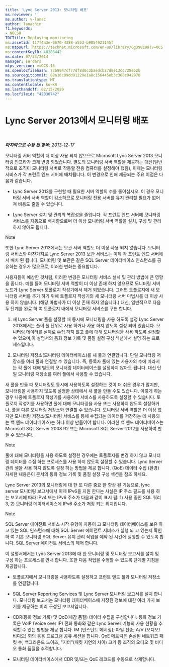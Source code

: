 ```yaml
---
title: 'Lync Server 2013: 모니터링 배포'
ms.reviewer: ''
ms.author: v-lanac
author: lanachin
f1.keywords:
- NOCSH
TOCTitle: Deploying monitoring
ms:assetid: 117f4a3e-0670-4388-a553-b9854921145f
ms:mtpsurl: https://technet.microsoft.com/en-us/library/Gg398199(v=OCS.15)
ms:contentKeyID: 48183442
ms.date: 07/23/2014
manager: serdars
mtps_version: v=OCS.15
ms.openlocfilehash: 73b9947cf77df8d0c3baedcb27d8e13cc728e52b
ms.sourcegitcommit: 88a16c09dd91229e1a8c156445eb3c360c942978
ms.translationtype: MT
ms.contentlocale: ko-KR
ms.lasthandoff: 02/15/2020
ms.locfileid: "42030742"
---
```

<div data-xmlns="http://www.w3.org/1999/xhtml">

<div class="topic" data-xmlns="http://www.w3.org/1999/xhtml" data-msxsl="urn:schemas-microsoft-com:xslt" data-cs="http://msdn.microsoft.com/">

<div data-asp="http://msdn2.microsoft.com/asp">

# <a name="deploying-monitoring-in-lync-server-2013"></a>Lync Server 2013에서 모니터링 배포

</div>

<div id="mainSection">

<div id="mainBody">

<span> </span>

_**마지막으로 수정 된 항목:** 2013-12-17_

모니터링 서버 역할이 더 이상 사용 되지 않으므로 Microsoft Lync Server 2013 모니터링 인프라가 크게 변경 되었습니다. 별도의 모니터링 서버 역할을 제공하는 대신(일반적으로 조직이 모니터링 서버로 작동할 전용 컴퓨터를 설정해야 했음), 이제는 모니터링 서비스가 각 프런트 엔드 서버에 배치됩니다. 이 변경으로 인해 제공되는 주요 이점은 다음과 같습니다.

  - Lync Server 2013를 구현할 때 필요한 서버 역할의 수를 줄이십시오. 이 경우 모니터링 서버 서버 역할이 감소하므로 모니터링 전용 서버를 유지 관리할 필요가 없어져 비용도 줄일 수 있습니다.

  - Lync Server 설치 및 관리의 복잡성을 줄입니다. 각 프런트 엔드 서버에 모니터링 서비스를 자동으로 배치함으로써 더 이상 모니터링 서버 역할을 설치, 구성 및 관리하지 않아도 됩니다.

<div>


> [!NOTE]  
> 또한 Lync Server 2013에서는 보관 서버 역할도 더 이상 사용 되지 않습니다. 모니터링 서비스와 마찬가지로 Lync Server 2013 보관 서비스는 이제 각 프런트 엔드 서버에서 배치 된 됩니다. 모니터링 및 보관은 같은 SQL Server 데이터베이스 인스턴스를 공유하는 경우가 많으므로, 이러한 변화는 중요합니다.



</div>

사용자들이 예상한 것처럼, 이러한 변경은 모니터링 서비스 설치 및 관리 방법에 큰 영향을 줍니다. 예를 들어 모니터링 서버 역할이 더 이상 존재 하지 않으므로 모니터링 서버 노드가 Lync Server 토폴로지 작성기에서 제거 되었습니다. 그러면 토폴로지에 새 모니터링 서버를 추가 하기 위해 토폴로지 작성기의 새 모니터링 서버 마법사를 더 이상 사용 하지 않습니다. (해당 마법사가 더 이상 존재 하지 않습니다.) 대신, 일반적으로 다음 두 단계를 완료 하 여 토폴로지 내에서 모니터링 서비스를 구현 합니다.

1.  새 Lync Server 풀을 설정할 때 동시에 모니터링을 사용 하도록 설정 Lync Server 2013에서는 풀이 풀 단위로 사용 하거나 사용 하지 않도록 설정 되어 있습니다. 모니터링 데이터를 실제로 수집 하지 않고 풀에 대해 모니터링을 사용 하도록 설정할 수 있으며,이 설명서의 통화 정보 기록 및 품질 설정 구성 섹션에서 설명 하는 프로세스입니다.

2.  모니터링 저장소(모니터링 데이터베이스)를 새 풀과 연결합니다. 단일 모니터링 저장소를 여러 풀과 연결할 수 있습니다. 즉, 등록자 풀에 있는 사용자의 수에 따라서는 각 풀에 대해 별도의 모니터링 데이터베이스를 설정하지 않아도 됩니다. 대신 단일 모니터링 저장소를 여러 풀에서 사용할 수 있습니다.

새 풀을 만들 때 모니터링도 동시에 사용하도록 설정하는 것이 더 쉬운 경우가 많지만, 모니터링을 사용하지 않도록 설정한 상태에서 새 풀을 만들 수도 있습니다. 이렇게 하는 경우 나중에 토폴로지 작성기를 사용하여 서비스를 사용하도록 설정할 수 있습니다. 토폴로지 작성기를 사용하면 풀에 대해 모니터링을 사용 또는 사용하지 않도록 설정하거나, 풀을 다른 모니터링 저장소와 연결할 수 있습니다. 모니터링 서버 역할은 더 이상 없지만 모니터링 저장소(모니터링 서비스를 통해 수집되는 데이터를 저장하는 데 사용되는 백 엔드 데이터베이스)는 하나 이상 만들어야 합니다. 이러한 백 엔드 데이터베이스는 Microsoft SQL Server 2008 R2 또는 Microsoft SQL Server 2012를 사용하여 만들 수 있습니다.

<div>


> [!NOTE]  
> 풀에 대해 모니터링을 사용 하도록 설정한 경우에는 토폴로지를 변경 하지 않고 모니터링 데이터를 수집 하는 프로세스를 사용 하지 않도록 설정할 수 있습니다. Lync Server 관리 셸을 사용 하지 않도록 설정 하는 방법을 제공 합니다. (QoE) 데이터 수집 (환경) 자세한 내용은이 문서의 통화 정보 기록 및 품질 설정 구성 섹션을 참조 하세요.



</div>

Lync Server 2013의 모니터링에 대 한 또 다른 중요 한 향상 된 기능으로, lync server 모니터링 보고서에서 이제 IPv6을 지원 한다는 사실은 IP 주소 필드를 사용 하는 보고서에 따라 IPv4 또는 IPv6 주소가 다음과 같이 표시 됨: 1) 사용 중인 SQL 쿼리 3, 2) 모니터링 데이터베이스에 IPv6 주소가 저장 되는 위치입니다.

<div>


> [!NOTE]  
> SQL Server 에이전트 서비스 시작 유형이 자동이 고 모니터링 데이터베이스를 보유 하 고 있는 SQL 인스턴스에 대해 SQL Server 에이전트 서비스가 실행 되 고 있는지 확인 하 여 기본 모니터링 SQL Server 유지 관리 작업을 예약 된 시간에 실행할 수 있도록 합니다. SQL Server 에이전트 서비스의 제어 합니다.



</div>

이 설명서에서는 Lync Server 2013에 대 한 모니터링 및 모니터링 보고서를 설치 및 구성 하는 프로세스를 안내 합니다. 또한 다음 작업을 수행할 수 있도록 단계별 지침을 제공합니다.

  - 토폴로지에서 모니터링을 사용하도록 설정하고 프런트 엔드 풀과 모니터링 저장소를 연결합니다.

  - SQL Server Reporting Services 및 Lync Server 모니터링 보고서를 설치 합니다. 모니터링 보고서는 모니터링 데이터베이스에 저장된 정보에 대한 여러 가지 보기를 제공하는 미리 구성된 보고서입니다.

  - CDR(통화 정보 기록) 및 QoE(체감 품질) 데이터 수집을 구성합니다. 통화 정보 기록은 VoIP (Voice over IP) 전화 통화와 같은 Lync Server 기능의 사용 현황을 추적할 수 있는 방법을 제공 합니다. IM (인스턴트 메시징); 파일 전송; A/V (오디오/비디오) 회의 응용 프로그램 공유 세션을 합니다. QoE 메트릭은 손실된 네트워크 패킷 수, 백그라운드 노이즈, "지터"(패킷 지연의 차이) 크기 등 조직의 오디오 및 비디오 통화 품질을 추적합니다.

  - 모니터링 데이터베이스에서 CDR 및/또는 QoE 레코드를 수동으로 삭제합니다.

</div>

<span> </span>

</div>

</div>

</div>


